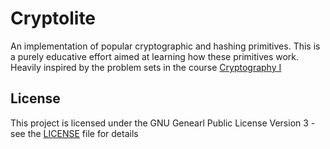 # Cryptolite
An implementation of popular cryptographic and hashing primitives. This is a purely educative effort aimed at learning how
these primitives work. Heavily inspired by the problem sets in the course [Cryptography I](https://www.coursera.org/learn/crypto)

## License
This project is licensed under the GNU Genearl Public License Version 3 - see the [LICENSE](LICENSE) file for details
